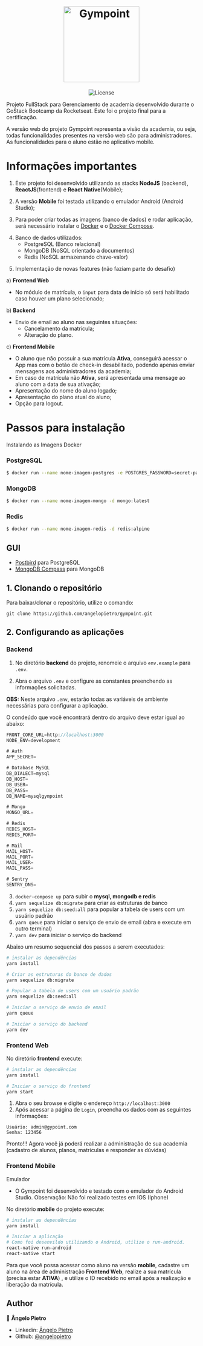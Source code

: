 <h1 align="center">
  <img alt="Gympoint" title="Gympoint" src="https://github.com/Rocketseat/bootcamp-gostack-desafio-03/blob/master/.github/logo.png?raw=true" width="200px" />
</h1>

<p align="center">
  <img alt="License" src="https://img.shields.io/badge/license-MIT-%2304D361">
</p>

Projeto FullStack para Gerenciamento de academia desenvolvido durante o GoStack Bootcamp da Rocketseat. Este foi o projeto final para a certificação.

A versão web do projeto Gympoint representa a visão da academia, ou seja, todas funcionalidades presentes na versão web são para administradores. As funcionalidades para o aluno estão no aplicativo mobile.

# Informações importantes

1. Este projeto foi desenvolvido utilizando as stacks **NodeJS** (backend), **ReactJS**(frontend) e **React Native**(Mobile);

2) A versão **Mobile** foi testada utilizando o emulador Android (Android Studio);

3. Para poder criar todas as imagens (banco de dados) e rodar aplicação, será necessário instalar o [Docker](https://www.docker.com/) e o [Docker Compose](https://docs.docker.com/compose/).

4) Banco de dados utilizados:
   - PostgreSQL (Banco relacional)
   - MongoDB (NoSQL orientado a documentos)
   - Redis (NoSQL armazenando chave-valor)

5. Implementação de novas features (não faziam parte do desafio)

a) **Frontend Web**

- No módulo de matrícula, o `input` para data de início só será habilitado caso houver um plano selecionado;

b) **Backend**

- Envio de email ao aluno nas seguintes situações:
  - Cancelamento da matrícula;
  - Alteração do plano.

c) **Frontend Mobile**

- O aluno que não possuir a sua matrícula **Ativa**, conseguirá acessar o App mas com o botão de check-in desabilitado, podendo apenas enviar mensagens aos administradores da academia;
- Em caso de matrícula não **Ativa**, será apresentada uma mensage ao aluno com a data de sua ativação;
- Apresentação do nome do aluno logado;
- Apresentação do plano atual do aluno;
- Opção para logout.

# Passos para instalação

Instalando as Imagens Docker

### PostgreSQL

```sh
$ docker run --name nome-imagem-postgres -e POSTGRES_PASSWORD=secret-password -d postgres
```

### MongoDB

```sh
$ docker run --name nome-imagem-mongo -d mongo:latest
```

### Redis

```sh
$ docker run --name nome-imagem-redis -d redis:alpine
```

## GUI

- [Postbird](https://electronjs.org/apps/postbird) para PostgreSQL
- [MongoDB Compass](https://www.mongodb.com/download-center/compass) para MongoDB

## 1. Clonando o repositório

Para baixar/clonar o repositório, utilize o comando:

```git
git clone https://github.com/angelopietro/gympoint.git
```

## 2. Configurando as aplicações

### Backend

1. No diretório **backend** do projeto, renomeie o arquivo `env.example` para `.env`.

2. Abra o arquivo `.env` e configure as constantes preenchendo as informações solicitadas.

**OBS:** Neste arquivo `.env`, estarão todas as variáveis de ambiente necessárias para configurar a aplicação.

O condeúdo que você encontrará dentro do arquivo deve estar igual ao abaixo:

```js
FRONT_CORE_URL=http://localhost:3000
NODE_ENV=development

# Auth
APP_SECRET=

# Database MySQL
DB_DIALECT=mysql
DB_HOST=
DB_USER=
DB_PASS=
DB_NAME=mysqlgympoint

# Mongo
MONGO_URL=

# Redis
REDIS_HOST=
REDIS_PORT=

# Mail
MAIL_HOST=
MAIL_PORT=
MAIL_USER=
MAIL_PASS=

# Sentry
SENTRY_DNS=
```

3. `docker-compose up` para subir o **mysql, mongodb e redis**
4. `yarn sequelize db:migrate` para criar as estruturas de banco
5. `yarn sequelize db:seed:all` para popular a tabela de users com um usuário padrão
6. `yarn queue` para iniciar o serviço de envio de email (abra e execute em outro terminal)
7. `yarn dev` para iniciar o serviço do backend

Abaixo um resumo sequencial dos passos a serem executados:

```sh
# instalar as dependências
yarn install

# Criar as estruturas do banco de dados
yarn sequelize db:migrate

# Popular a tabela de users com um usuário padrão
yarn sequelize db:seed:all

# Iniciar o serviço de envio de email
yarn queue

# Iniciar o serviço do backend
yarn dev
```

### Frontend Web

No diretório **frontend** execute:

```sh
# instalar as dependências
yarn install

# Iniciar o serviço do frontend
yarn start
```

1. Abra o seu browse e digite o endereço `http://localhost:3000`
2. Após acessar a página de `Login`, preencha os dados com as seguintes informações:

```text
Usuário: admin@gypoint.com
Senha: 123456
```

Pronto!!! Agora você já poderá realizar a administração de sua academia (cadastro de alunos, planos, matrículas e responder as dúvidas)

### Frontend Mobile

Emulador

- O Gympoint foi desenvolvido e testado com o emulador do Android Studio.
  Observação: Não foi realizado testes em IOS (Iphone)

No diretório **mobile** do projeto execute:

```sh
# instalar as dependências
yarn install

# Iniciar a aplicação
# Como foi desenvildo utilizando o Android, utilize o run-android.
react-native run-android
react-native start
```

Para que você possa acessar como aluno na versão **mobile**, cadastre um aluno na área de administração **Frontend Web**, realize a sua matrícula (precisa estar **ATIVA**) , e utilize o ID recebido no email após a realização e liberação da matrícula.

## Author

👤 **Ângelo Pietro**

- Linkedin: [Ângelo Pietro](https://www.linkedin.com/in/angelopietro/)
- Github: [@angelopietro](https://github.com/angelopietro)
